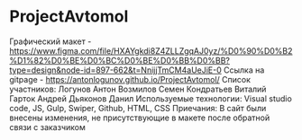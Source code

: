 # ProjectAvtomol
Графический макет - https://www.figma.com/file/HXAYgkdi8Z4ZLLZgqAJ0yz/%D0%90%D0%B2%D1%82%D0%BE%D0%BC%D0%BE%D0%BB%D0%BB?type=design&node-id=897-662&t=NnijjTmCM4aUeJiE-0
Ссылка на gitpage - https://antonlogunov.github.io/ProjectAvtomol/
Список участников: Логунов Антон
                   Возмилов Семен
                   Кондратьев Виталий
                   Гарток Андрей
                   Дьяконов Данил
Используемые технологии: Visual studio code, JS, Gulp, Swiper, Github, HTML, CSS
Приечания: В сайт были внесены изменения, не присутствующие в макете после обратной связи с заказчиком

